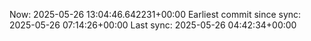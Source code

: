 Now: 2025-05-26 13:04:46.642231+00:00 Earliest commit since sync: 2025-05-26 07:14:26+00:00 Last sync: 2025-05-26 04:42:34+00:00
